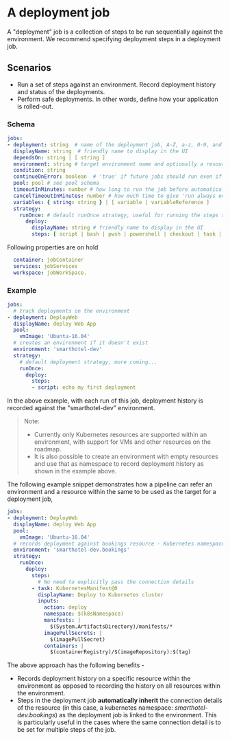 # A deployment job

A "deployment" job is a collection of steps to be run sequentially against the environment. 
We recommend specifying deployment steps in a deployment job.  

## Scenarios

- Run a set of steps against an environment. Record deployment history and status of the deployments.
- Perform safe deployments. In other words, define how your application is rolled-out.

  
### Schema

```yaml
jobs:
- deployment: string  # name of the deployment job, A-Z, a-z, 0-9, and underscore
  displayName: string  # friendly name to display in the UI
  dependsOn: string | [ string ]
  environment: string # target environment name and optionally a resource-name to record the deployment history; format: <environment-name>.<resource-name>
  condition: string
  continueOnError: boolean  # 'true' if future jobs should run even if this job fails; defaults to 'false'
  pool: pool # see pool schema
  timeoutInMinutes: number # how long to run the job before automatically cancelling
  cancelTimeoutInMinutes: number # how much time to give 'run always even if cancelled tasks' before killing them
  variables: { string: string } | [ variable | variableReference ] 
  strategy: 
    runOnce: # default runOnce strategy, useful for running the steps sequentially once against the environment.
      deploy:
        displayName: string # friendly name to display in the UI
        steps: [ script | bash | pwsh | powershell | checkout | task | templateReference ]
```

Following properties are on hold
```yaml
  container: jobContainer
  services: jobServices 
  workspace: jobWorkSpace. 
```

### Example
 
```YAML
jobs:
  # track deployments on the environment
- deployment: DeployWeb
  displayName: deploy Web App
  pool:
    vmImage: 'Ubuntu-16.04'
  # creates an environment if it doesn't exist
  environment: 'smarthotel-dev'
  strategy:
    # default deployment strategy, more coming...
    runOnce:
      deploy:
        steps:
        - script: echo my first deployment
```

In the above example, with each run of this job, deployment history is recorded against the "smarthotel-dev" environment.

  > Note: 
  >  - Currently only Kubernetes resources are supported within an environment, with support for VMs and other resources on the roadmap.
  >  - It is also possible to create an environment with empty resources and use that as namespace to record deployment history as shown in the example above.

The following example snippet demonstrates how a pipeline can refer an environment and a resource within the same to be used as the target for a deployment job,

```YAML
jobs:
- deployment: DeployWeb
  displayName: deploy Web App
  pool:
    vmImage: 'Ubuntu-16.04'
  # records deployment against bookings resource - Kubernetes namespace
  environment: 'smarthotel-dev.bookings'
  strategy: 
    runOnce:
      deploy:
        steps:
          # No need to explicitly pass the connection details
        - task: KubernetesManifest@0
          displayName: Deploy to Kubernetes cluster
          inputs:
            action: deploy
            namespace: $(k8sNamespace)
            manifests: |
              $(System.ArtifactsDirectory)/manifests/*
            imagePullSecrets: |
              $(imagePullSecret)
            containers: |
              $(containerRegistry)/$(imageRepository):$(tag)
```

The above approach has the following benefits - 
- Records deployment history on a specific resource within the environment as opposed to recording the history on all resources within the environment.
- Steps in the deployment job **automatically inherit** the connection details of the resource (in this case, a kubernetes namespace: *smarthotel-dev.bookings*) as the deployment job is linked to the environment. 
This is particularly useful in the cases where the same connection detail is to be set for multiple steps of the job.
